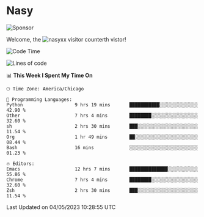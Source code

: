 # Nasy

<!--
<p align="center">
<img height="200" src="https://github-readme-stats.vercel.app/api?username=nasyxx&count_private=true&show_icons=true&theme=dracula&include_all_commits=true"/>
<img height="200" src="https://github-readme-stats.vercel.app/api/top-langs/?username=nasyxx&theme=dracula&hide=html,jupyter+notebook&count_private=true&show_icons=true"/>
</p>

  
----------------
-->

![Sponsor](https://img.shields.io/static/v1.svg?label=Sponsor&message=%E2%9D%A4&logo=GitHub&style=flat&color=pink)
 
Welcome, the ![nasyxx visitor counter](https://count.getloli.com/get/@nasyxx?theme=rule34)th vistor!
 
<!--START_SECTION:waka-->
![Code Time](http://img.shields.io/badge/Code%20Time-3%2C478%20hrs%2059%20mins-blue)

![Lines of code](https://img.shields.io/badge/From%20Hello%20World%20I%27ve%20Written-6.2%20million%20lines%20of%20code-blue)

📊 **This Week I Spent My Time On** 

```text
🕑︎ Time Zone: America/Chicago

💬 Programming Languages: 
Python                   9 hrs 19 mins       ███████████░░░░░░░░░░░░░░   42.90 % 
Other                    7 hrs 4 mins        ████████░░░░░░░░░░░░░░░░░   32.60 % 
sh                       2 hrs 30 mins       ███░░░░░░░░░░░░░░░░░░░░░░   11.54 % 
Org                      1 hr 49 mins        ██░░░░░░░░░░░░░░░░░░░░░░░   08.44 % 
Bash                     16 mins             ░░░░░░░░░░░░░░░░░░░░░░░░░   01.23 % 

🔥 Editors: 
Emacs                    12 hrs 7 mins       ██████████████░░░░░░░░░░░   55.86 % 
Chrome                   7 hrs 4 mins        ████████░░░░░░░░░░░░░░░░░   32.60 % 
Zsh                      2 hrs 30 mins       ███░░░░░░░░░░░░░░░░░░░░░░   11.54 % 
```


 Last Updated on 04/05/2023 10:28:55 UTC
<!--END_SECTION:waka-->

<!-- ![visitors](https://visitor-badge.laobi.icu/badge?page_id=nasyxx.nasyxx) -->
